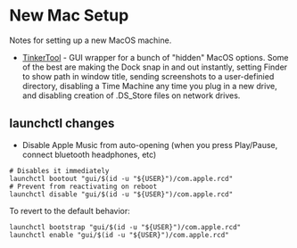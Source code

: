 # New Mac Setup

Notes for setting up a new MacOS machine.

- [TinkerTool](http://www.bresink.com/osx/0TinkerTool/download.php) - GUI wrapper for a bunch of "hidden" MacOS options. Some of the best are making the Dock snap in and out instantly, setting Finder to show path in window title, sending screenshots to a user-definied directory, disabling a Time Machine any time you plug in a new drive, and disabling creation of .DS_Store files on network drives.


## launchctl changes

- Disable Apple Music from auto-opening (when you press Play/Pause, connect bluetooth headphones, etc)
```
# Disables it immediately
launchctl bootout "gui/$(id -u "${USER}")/com.apple.rcd"
# Prevent from reactivating on reboot
launchctl disable "gui/$(id -u "${USER}")/com.apple.rcd"
```
To revert to the default behavior:
```
launchctl bootstrap "gui/$(id -u "${USER}")/com.apple.rcd"
launchctl enable "gui/$(id -u "${USER}")/com.apple.rcd"
```

